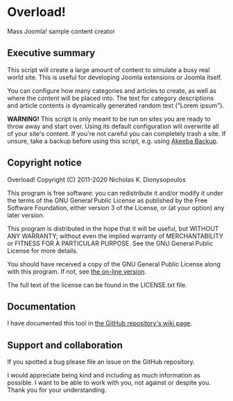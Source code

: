 # Overload!

Mass Joomla! sample content creator

## Executive summary

This script will create a large amount of content to simulate a busy real world site. This is useful for developing Joomla extensions or Joomla itself. 

You can configure how many categories and articles to create, as well as where the content will be placed into. The text for category descriptions and article contents is dynamically generated random text ("Lorem ipsum"). 

**WARNING!** This script is only meant to be run on sites you are ready to throw away and start over. Using its default configuration will overwrite all of your site's content. If you're not careful you can completely trash a site. If unsure, take a backup before using this script, e.g. using [Akeeba Backup](https://extensions.joomla.org/extension/akeeba-backup/).

## Copyright notice

Overload!
Copyright (C) 2011-2020 Nicholas K. Dionysopoulos

This program is free software: you can redistribute it and/or modify
it under the terms of the GNU General Public License as published by
the Free Software Foundation, either version 3 of the License, or
(at your option) any later version.

This program is distributed in the hope that it will be useful,
but WITHOUT ANY WARRANTY; without even the implied warranty of
MERCHANTABILITY or FITNESS FOR A PARTICULAR PURPOSE.  See the
GNU General Public License for more details.

You should have received a copy of the GNU General Public License
along with this program.  If not, see [the on-line version](http://www.gnu.org/licenses/).

The full text of the license can be found in the LICENSE.txt file.

## Documentation

I have documented this tool in [the GitHub repository's wiki page](https://github.com/nikosdion/overload/wiki).

## Support and collaboration

If you spotted a bug please file an issue on the GitHub repository.

I would appreciate being kind and including as much information as possible. I want to be able to work with you, not against or despite you. Thank you for your understanding.